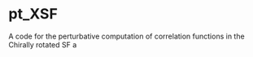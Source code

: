 # pt_XSF
A code for the perturbative computation of correlation functions in the Chirally rotated SF
a
